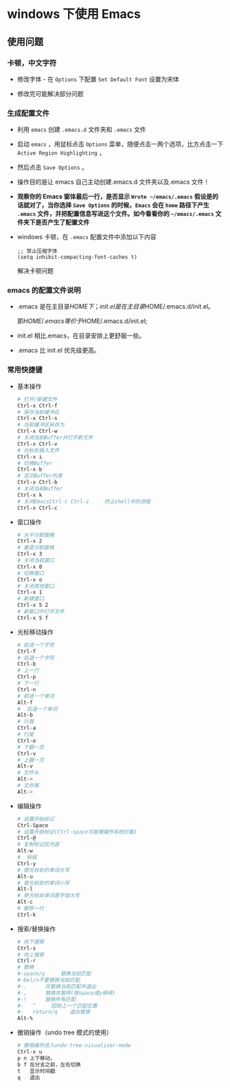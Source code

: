 # windows 下使用 Emacs

## 使用问题

### 卡顿，中文字符

- 修改字体 - 在 `Options` 下配置 `Set Default Font` 设置为宋体

- 修改完可能解决部分问题

### 生成配置文件

- 利用 `emacs` 创建 `.emacs.d` 文件夹和 `.emacs` 文件
- 启动 `emacs` ，用鼠标点击 `Options` 菜单，随便点击一两个选项，比方点击一下 `Active Region Highlighting` ，
- 然后点击 `Save Options` 。

- 操作目的是让 emacs 自己主动创建.emacs.d 文件夹以及.emacs 文件！
- **观察你的 Emacs 窗体最后一行，是否显示 `Wrote ~/emacs/.emacs` 假设是的话就对了，当你选择 `Save Options` 的时候，`Emacs` 会在 `home` 路径下产生 `.emacs` 文件，并把配置信息写进这个文件。如今看看你的 `~/emacs/.emacs` 文件夹下是否产生了配置文件**

- windows 卡顿，在 `.emacs` 配置文件中添加以下内容

  ```emacs
  ;; 禁止压缩字体
  (setq inhibit-compacting-font-caches t)
  ```

  解决卡顿问题

### emacs 的配置文件说明

- .emacs 是在主目录$HOME下；init.el是在主目录$HOME/.emacs.d/init.el。

  即$HOME/.emacs等价于$HOME/.emacs.d/init.el;

- init.el 相比.emacs，在目录安排上更舒服一些。
- .emacs 比 init.el 优先级更高。

### 常用快捷键

- 基本操作

  ```sh
  # 打开/新建文件
  Ctrl-x Ctrl-f
  # 保存当前缓冲区
  Ctrl-x Ctrl-s
  # 当前缓冲区另存为
  Ctrl-x Ctrl-w
  # 关闭当前Buffer并打开新文件
  Ctrl-x Ctrl-v
  # 光标处插入文件
  Ctrl-x i
  # 切换Buffer
  Ctrl-x b
  # 显示Buffer列表
  Ctrl-x Ctrl-b
  # 关闭当前Buffer
  Ctrl-x k
  # 关闭EmacsCtrl-c Ctrl-z     终止shell中的进程
  Ctrl-x Ctrl-c
  ```

- 窗口操作

  ```sh
  # 水平分割窗格
  Ctrl-x 2
  # 垂直分割窗格
  Ctrl-x 3
  # 关闭当前窗口
  Ctrl-x 0
  # 切换窗口
  Ctrl-x o
  # 关闭其他窗口
  Ctrl-x 1
  # 新建窗口
  Ctrl-x 5 2
  # 新窗口中打开文件
  Ctrl-x 5 f
  ```

- 光标移动操作

  ```sh
  # 前进一个字符
  Ctrl-f
  # 后退一个字符
  Ctrl-b
  # 上一行
  Ctrl-p
  # 下一行
  Ctrl-n
  # 前进一个单词
  Alt-f
  #  后退一个单词
  Alt-b
  # 行首
  Ctrl-a
  # 行尾
  Ctrl-e
  # 下翻一页
  Ctrl-v
  # 上翻一页
  Alt-v
  # 文件头
  Alt-<
  # 文件尾
  Alt->
  ```

- 编辑操作

  ```sh
  # 设置开始标记
  Ctrl-Space
  # 设置开始标记(Ctrl-space可能被操作系统拦截)
  Ctrl-@
  # 复制标记区内容
  Alt-w
  #  帖粘
  Ctrl-y
  # 使光标处的单词大写
  Alt-u
  # 使光标处的单词小写
  Alt-l
  # 使光标处单词首字母大写
  Alt-c
  # 删除一行
  Ctrl-k
  ```

- 搜索/替换操作

  ```sh
  # 向下搜索
  Ctrl-s
  # 向上搜索
  Ctrl-r
  # 替换
  #-space/y     替换当前匹配
  #-Del/n不要替换当前匹配
  #-.      仅替换当前匹配并退出
  #-,      替换并暂停(按space或y继续)
  #-!      替换所有匹配
  #-   ^     回到上一个匹配位置
  #-   return/q    退出替换
  Alt-%
  ```

- 撤销操作（undo tree 模式的使用）

  ```sh
  # 撤销操作进入undo-tree-visualizer-mode
  Ctrl-x u
  p n 上下移动，
  b f 在分支之前，左右切换
  t   显示时间戳
  q   退出
  ```
